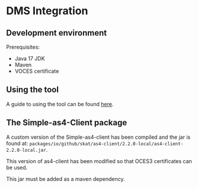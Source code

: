 # DMS Integration

## Development environment
Prerequisites:
- Java 17 JDK
- Maven
- VOCES certificate

## Using the tool
A guide to using the tool can be found [here](guide.md).

## The Simple-as4-Client package
A custom version of the Simple-as4-client has been compiled and the jar is found at: `packages/io/github/skat/as4-client/2.2.0-local/as4-client-2.2.0-local.jar`.

This version of as4-client has been modified so that OCES3 certificates can be used.

This jar must be added as a maven dependency.